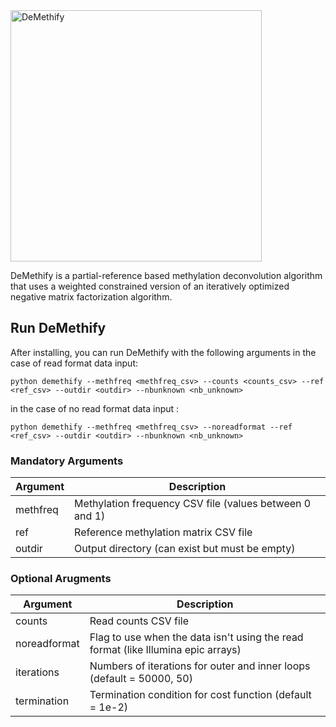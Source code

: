 <img width="402" alt="DeMethify" src="https://user-images.githubusercontent.com/79879340/220681790-e3a7edd0-d54c-4a49-b45a-95dca68c44b7.png">

                                       
DeMethify is a partial-reference based methylation deconvolution algorithm that uses a weighted constrained version of an iteratively optimized negative matrix factorization algorithm. 

## Run DeMethify

After installing, you can run DeMethify with the following arguments in the case of read format data input:
```
python demethify --methfreq <methfreq_csv> --counts <counts_csv> --ref <ref_csv> --outdir <outdir> --nbunknown <nb_unknown>
```
in the case of no read format data input :

```
python demethify --methfreq <methfreq_csv> --noreadformat --ref <ref_csv> --outdir <outdir> --nbunknown <nb_unknown>
```

### Mandatory Arguments
Argument|Description
---|---
methfreq|Methylation frequency CSV file (values between 0 and 1)
ref|Reference methylation matrix CSV file
outdir|Output directory (can exist but must be empty)

### Optional Arugments
Argument|Description
---|---
counts|Read counts CSV file
noreadformat|Flag to use when the data isn't using the read format (like Illumina epic arrays)
iterations|Numbers of iterations for outer and inner loops (default = 50000, 50)
termination|Termination condition for cost function (default = 1e-2)
